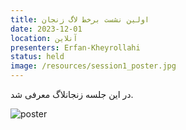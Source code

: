 ```yaml
---
title: اولین نشست برخط لاگ زنجان
date: 2023-12-01
location: آنلاین
presenters: Erfan-Kheyrollahi
status: held
image: /resources/session1_poster.jpg
---
```


در این جلسه زنجانلاگ معرفی شد.

![poster](session1_poster.jpg)
